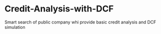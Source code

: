 # Credit-Analysis-with-DCF
Smart search of public company whi provide basic credit analysis and DCF simulation
